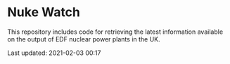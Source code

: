 # Nuke Watch

This repository includes code for retrieving the latest information available on the output of EDF nuclear power plants in the UK.

Last updated: 2021-02-03 00:17